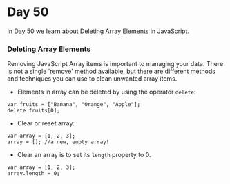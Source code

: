 # Day 50
In Day 50 we learn about Deleting Array Elements in JavaScript.

### Deleting Array Elements
Removing JavaScript Array items is important to managing your data. There is not a single 'remove' method available, but there are different methods and techniques you can use to clean unwanted array items.

* Elements in array can be deleted by using the operator ```delete```:
```
var fruits = ["Banana", "Orange", "Apple"];
delete fruits[0]; 
```
* Clear or reset array:
```
var array = [1, 2, 3];
array = []; //a new, empty array!
```
* Clear an array is to set its ```length``` property to 0.
```
var array = [1, 2, 3];
array.length = 0;
```
